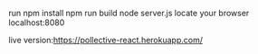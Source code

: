 
run 
npm install
npm run build
node server.js
locate your browser localhost:8080


live version:https://pollective-react.herokuapp.com/

